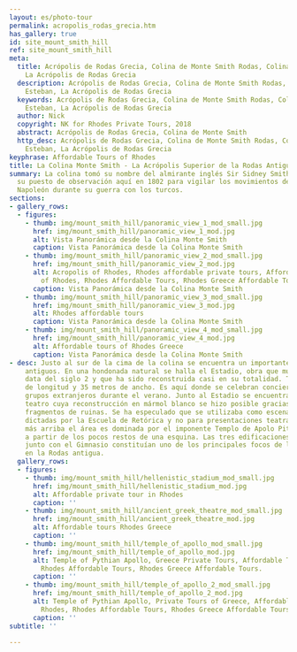 ```yaml
---
layout: es/photo-tour
permalink: acropolis_rodas_grecia.htm
has_gallery: true
id: site_mount_smith_hill
ref: site_mount_smith_hill
meta:
  title: Acrópolis de Rodas Grecia, Colina de Monte Smith Rodas, Colina de San Esteban,
    La Acrópolis de Rodas Grecia
  description: Acrópolis de Rodas Grecia, Colina de Monte Smith Rodas, Colina de San
    Esteban, La Acrópolis de Rodas Grecia
  keywords: Acrópolis de Rodas Grecia, Colina de Monte Smith Rodas, Colina de San
    Esteban, La Acrópolis de Rodas Grecia
  author: Nick
  copyright: NK for Rhodes Private Tours, 2018
  abstract: Acrópolis de Rodas Grecia, Colina de Monte Smith
  http_desc: Acrópolis de Rodas Grecia, Colina de Monte Smith Rodas, Colina de San
    Esteban, La Acrópolis de Rodas Grecia
keyphrase: Affordable Tours of Rhodes
title: La Colina Monte Smith - La Acrópolis Superior de la Rodas Antigua
summary: La colina tomó su nombre del almirante inglés Sir Sidney Smith quien tuvo
  su puesto de observación aquí en 1802 para vigilar los movimientos de la flota de
  Napoleón durante su guerra con los turcos.
sections:
- gallery_rows:
  - figures:
    - thumb: img/mount_smith_hill/panoramic_view_1_mod_small.jpg
      href: img/mount_smith_hill/panoramic_view_1_mod.jpg
      alt: Vista Panorámica desde la Colina Monte Smith
      caption: Vista Panorámica desde la Colina Monte Smith
    - thumb: img/mount_smith_hill/panoramic_view_2_mod_small.jpg
      href: img/mount_smith_hill/panoramic_view_2_mod.jpg
      alt: Acropolis of Rhodes, Rhodes affordable private tours, Affordable Tours
        of Rhodes, Rhodes Affordable Tours, Rhodes Greece Affordable Tours.
      caption: Vista Panorámica desde la Colina Monte Smith
    - thumb: img/mount_smith_hill/panoramic_view_3_mod_small.jpg
      href: img/mount_smith_hill/panoramic_view_3_mod.jpg
      alt: Rhodes affordable tours
      caption: Vista Panorámica desde la Colina Monte Smith
    - thumb: img/mount_smith_hill/panoramic_view_4_mod_small.jpg
      href: img/mount_smith_hill/panoramic_view_4_mod.jpg
      alt: Affordable tours of Rhodes Greece
      caption: Vista Panorámica desde la Colina Monte Smith
- desc: Justo al sur de la cima de la colina se encuentra un importante grupo de monumentos
    antiguos. En una hondonada natural se halla el Estadio, obra que muy probablemente
    data del siglo 2 y que ha sido reconstruida casi en su totalidad. Tiene 200 metros
    de longitud y 35 metros de ancho. Es aquí donde se celebran conciertos de importantes
    grupos extranjeros durante el verano. Junto al Estadio se encuentra un pequeño
    teatro cuya reconstrucción en mármol blanco se hizo posible gracias a los pocos
    fragmentos de ruinas. Se ha especulado que se utilizaba como escenario de clases
    dictadas por la Escuela de Retórica y no para presentaciones teatrales. Un poco
    más arriba el área es dominada por el imponente Templo de Apolo Pitio. Fue reconstruido
    a partir de los pocos restos de una esquina. Las tres edificaciones superiores
    junto con el Gimnasio constituían uno de los principales focos de la vida artística
    en la Rodas antigua.
  gallery_rows:
  - figures:
    - thumb: img/mount_smith_hill/hellenistic_stadium_mod_small.jpg
      href: img/mount_smith_hill/hellenistic_stadium_mod.jpg
      alt: Affordable private tour in Rhodes
      caption: ''
    - thumb: img/mount_smith_hill/ancient_greek_theatre_mod_small.jpg
      href: img/mount_smith_hill/ancient_greek_theatre_mod.jpg
      alt: Affordable tours Rhodes Greece
      caption: ''
    - thumb: img/mount_smith_hill/temple_of_apollo_mod_small.jpg
      href: img/mount_smith_hill/temple_of_apollo_mod.jpg
      alt: Temple of Pythian Apollo, Greece Private Tours, Affordable Tours of Rhodes,
        Rhodes Affordable Tours, Rhodes Greece Affordable Tours.
      caption: ''
    - thumb: img/mount_smith_hill/temple_of_apollo_2_mod_small.jpg
      href: img/mount_smith_hill/temple_of_apollo_2_mod.jpg
      alt: Temple of Pythian Apollo, Private Tours of Greece, Affordable Tours of
        Rhodes, Rhodes Affordable Tours, Rhodes Greece Affordable Tours.
      caption: ''
subtitle: ''

---
```

